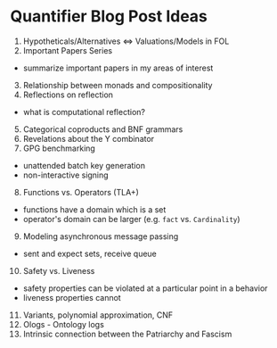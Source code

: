 # Quantifier Blog Post Ideas

1. Hypotheticals/Alternatives <=> Valuations/Models in FOL
2. Important Papers Series
  - summarize important papers in my areas of interest
3. Relationship between monads and compositionality
4. Reflections on reflection
  - what is computational reflection?
5. Categorical coproducts and BNF grammars
6. Revelations about the Y combinator
7. GPG benchmarking
  - unattended batch key generation
  - non-interactive signing
8. Functions vs. Operators (TLA+)
  - functions have a domain which is a set
  - operator's domain can be larger (e.g. `fact` vs. `Cardinality`)
9.  Modeling asynchronous message passing
  - sent and expect sets, receive queue
10.  Safety vs. Liveness
  - safety properties can be violated at a particular point in a behavior
  - liveness properties cannot
11.  Variants, polynomial approximation, CNF
12.  Ologs - Ontology logs
13.  Intrinsic connection between the Patriarchy and Fascism
